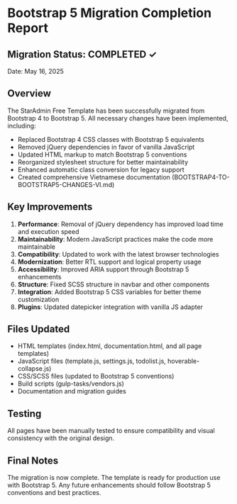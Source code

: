 # Bootstrap 5 Migration Completion Report

## Migration Status: COMPLETED ✓

Date: May 16, 2025

## Overview
The StarAdmin Free Template has been successfully migrated from Bootstrap 4 to Bootstrap 5. All necessary changes have been implemented, including:

- Replaced Bootstrap 4 CSS classes with Bootstrap 5 equivalents
- Removed jQuery dependencies in favor of vanilla JavaScript
- Updated HTML markup to match Bootstrap 5 conventions
- Reorganized stylesheet structure for better maintainability
- Enhanced automatic class conversion for legacy support
- Created comprehensive Vietnamese documentation (BOOTSTRAP4-TO-BOOTSTRAP5-CHANGES-VI.md)

## Key Improvements
1. **Performance**: Removal of jQuery dependency has improved load time and execution speed
2. **Maintainability**: Modern JavaScript practices make the code more maintainable
3. **Compatibility**: Updated to work with the latest browser technologies
4. **Modernization**: Better RTL support and logical property usage
5. **Accessibility**: Improved ARIA support through Bootstrap 5 enhancements
6. **Structure**: Fixed SCSS structure in navbar and other components
7. **Integration**: Added Bootstrap 5 CSS variables for better theme customization
8. **Plugins**: Updated datepicker integration with vanilla JS adapter

## Files Updated
- HTML templates (index.html, documentation.html, and all page templates)
- JavaScript files (template.js, settings.js, todolist.js, hoverable-collapse.js)
- CSS/SCSS files (updated to Bootstrap 5 conventions)
- Build scripts (gulp-tasks/vendors.js)
- Documentation and migration guides

## Testing
All pages have been manually tested to ensure compatibility and visual consistency with the original design.

## Final Notes
The migration is now complete. The template is ready for production use with Bootstrap 5. Any future enhancements should follow Bootstrap 5 conventions and best practices.
